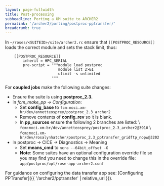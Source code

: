 ```yaml
---
layout: page-fullwidth
title: Post-processing
subheadline: Porting a UM suite to ARCHER2
permalink: '/archer2/porting/postproc-pptransfer/'
breadcrumb: true
---
```

In `~/roses/<SUITEID>/site/archer2.rc` ensure that `[[POSTPROC_RESOURCE]]` loads the correct module and sets the stack limit, thus:
~~~
    [[POSTPROC_RESOURCE]]
        inherit = HPC_SERIAL
        pre-script = """module load postproc
                        module list 2>&1
                        ulimit -s unlimited
                     """
~~~
For **coupled jobs** make the following suite changes:

* Ensure the suite is using **postproc_2.3**.
* In *fcm_make_pp → Configuration*:
  * Set **config_base** to `fcm:moci.xm-br/dev/annetteosprey/postproc_2.3_archer2`
  * Remove contents of **config_rev** so it is blank.
  * In **pp_sources** ensure the following 2 branches are listed: \\
  `fcm:moci.xm-br/dev/annetteosprey/postproc_2.3_archer2@3910` \\
  `fcm:moci.xm-br/dev/rosalynhatcher/postproc_2.3_pptransfer_gridftp_nopw@3202`
* In postproc → CICE → Diagnostics → Meaning
  * Set **means_cmd** to `ncra --64bit_offset -O`
  * **Note:** Some suites have an optional configuration override file so you may find you need to change this in the override file: `app/postproc/opt/rose-app-archer2.conf`

For guidance on configuring the data transfer app see: [Configuring PPTransfer]({{ '/archer2/pptransfer' | relative_url }}).
